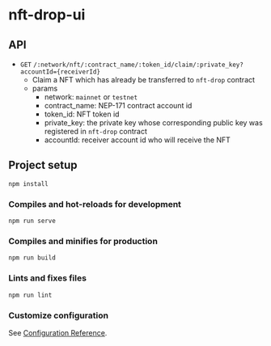 # nft-drop-ui

## API
- `GET` `/:network/nft/:contract_name/:token_id/claim/:private_key?accountId={receiverId}`
  - Claim a NFT which has already be transferred to `nft-drop` contract
  - params
    - network: `mainnet` or `testnet`
    - contract_name: NEP-171 contract account id
    - token_id: NFT token id
    - private_key: the private key whose corresponding public key was registered in `nft-drop` contract
    - accountId: receiver account id who will receive the NFT

## Project setup
```
npm install
```

### Compiles and hot-reloads for development
```
npm run serve
```

### Compiles and minifies for production
```
npm run build
```

### Lints and fixes files
```
npm run lint
```

### Customize configuration
See [Configuration Reference](https://cli.vuejs.org/config/).
